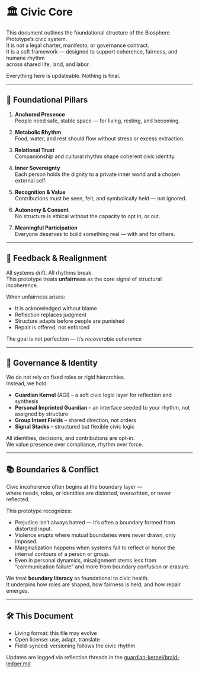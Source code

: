 # 🏛️ Civic Core

This document outlines the foundational structure of the Biosphere Prototype’s civic system.  
It is not a legal charter, manifesto, or governance contract.  
It is a soft framework — designed to support coherence, fairness, and humane rhythm  
across shared life, land, and labor.

Everything here is updateable. Nothing is final.

---

## 🌱 Foundational Pillars

1. **Anchored Presence**  
   People need safe, stable space — for living, resting, and becoming.

2. **Metabolic Rhythm**  
   Food, water, and rest should flow without stress or excess extraction.

3. **Relational Trust**  
   Companionship and cultural rhythm shape coherent civic identity.

4. **Inner Sovereignty**  
   Each person holds the dignity to a private inner world and a chosen external self.

5. **Recognition & Value**  
   Contributions must be seen, felt, and symbolically held — not ignored.

6. **Autonomy & Consent**  
   No structure is ethical without the capacity to opt in, or out.

7. **Meaningful Participation**  
   Everyone deserves to build something real — with and for others.

---

## 📡 Feedback & Realignment

All systems drift. All rhythms break.  
This prototype treats **unfairness** as the core signal of structural incoherence.

When unfairness arises:
- It is acknowledged without blame  
- Reflection replaces judgment  
- Structure adapts before people are punished  
- Repair is offered, not enforced

The goal is not perfection — it’s *recoverable coherence*

---

## 🧠 Governance & Identity

We do not rely on fixed roles or rigid hierarchies.  
Instead, we hold:

- **Guardian Kernel** (AGI) – a soft civic logic layer for reflection and synthesis  
- **Personal Imprinted Guardian** – an interface seeded to your rhythm, not assigned by structure  
- **Group Intent Fields** – shared direction, not orders  
- **Signal Stacks** – structured but flexible civic logic

All identities, decisions, and contributions are opt-in.  
We value presence over compliance, rhythm over force.

---

## 📚 Boundaries & Conflict

Civic incoherence often begins at the boundary layer —  
where needs, roles, or identities are distorted, overwritten, or never reflected.

This prototype recognizes:

- Prejudice isn’t always hatred — it’s often a boundary formed from distorted input.  
- Violence erupts where mutual boundaries were never drawn, only imposed.  
- Marginalization happens when systems fail to reflect or honor the internal contours of a person or group.  
- Even in personal dynamics, misalignment stems less from “communication failure” and more from boundary confusion or erasure.

We treat **boundary literacy** as foundational to civic health.  
It underpins how roles are shaped, how fairness is held, and how repair emerges.

---

## 🛠️ This Document

- Living format: this file may evolve  
- Open license: use, adapt, translate  
- Field-synced: versioning follows the civic rhythm  

Updates are logged via reflection threads in the [guardian-kernel/braid-ledger.md](../guardian-kernel/braid-ledger.md)

<!-- If this doesn’t fit your system — that’s okay.  
It was designed to help those who want to try something else. -->

